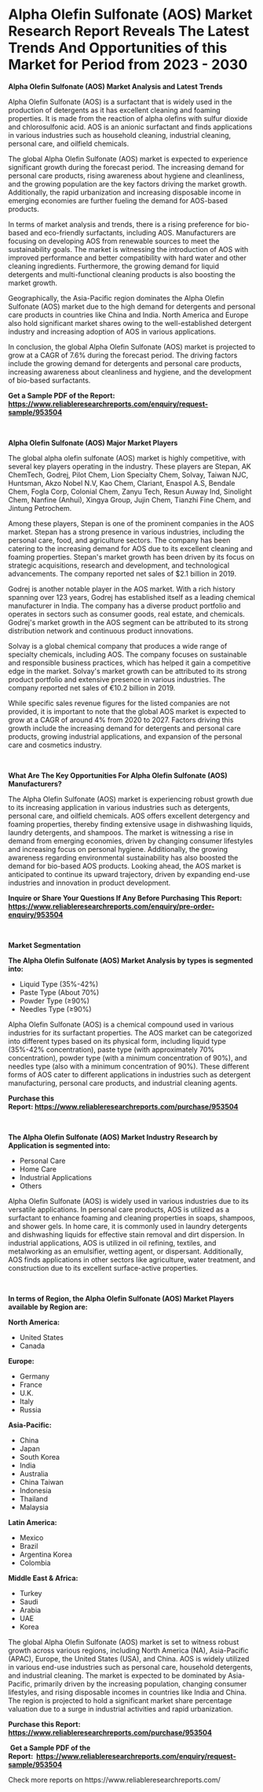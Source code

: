 <p><h1>Alpha Olefin Sulfonate (AOS) Market Research Report Reveals The Latest Trends And Opportunities of this Market for Period from 2023 - 2030</h1></p><p><strong>Alpha Olefin Sulfonate (AOS) Market Analysis and Latest Trends</strong></p>
<p><p>Alpha Olefin Sulfonate (AOS) is a surfactant that is widely used in the production of detergents as it has excellent cleaning and foaming properties. It is made from the reaction of alpha olefins with sulfur dioxide and chlorosulfonic acid. AOS is an anionic surfactant and finds applications in various industries such as household cleaning, industrial cleaning, personal care, and oilfield chemicals.</p><p>The global Alpha Olefin Sulfonate (AOS) market is expected to experience significant growth during the forecast period. The increasing demand for personal care products, rising awareness about hygiene and cleanliness, and the growing population are the key factors driving the market growth. Additionally, the rapid urbanization and increasing disposable income in emerging economies are further fueling the demand for AOS-based products.</p><p>In terms of market analysis and trends, there is a rising preference for bio-based and eco-friendly surfactants, including AOS. Manufacturers are focusing on developing AOS from renewable sources to meet the sustainability goals. The market is witnessing the introduction of AOS with improved performance and better compatibility with hard water and other cleaning ingredients. Furthermore, the growing demand for liquid detergents and multi-functional cleaning products is also boosting the market growth.</p><p>Geographically, the Asia-Pacific region dominates the Alpha Olefin Sulfonate (AOS) market due to the high demand for detergents and personal care products in countries like China and India. North America and Europe also hold significant market shares owing to the well-established detergent industry and increasing adoption of AOS in various applications.</p><p>In conclusion, the global Alpha Olefin Sulfonate (AOS) market is projected to grow at a CAGR of 7.6% during the forecast period. The driving factors include the growing demand for detergents and personal care products, increasing awareness about cleanliness and hygiene, and the development of bio-based surfactants.</p></p>
<p><strong>Get a Sample PDF of the Report:&nbsp; <a href="https://www.reliableresearchreports.com/enquiry/request-sample/953504">https://www.reliableresearchreports.com/enquiry/request-sample/953504</a></strong></p>
<p>&nbsp;</p>
<p><strong>Alpha Olefin Sulfonate (AOS) Major Market Players</strong></p>
<p><p>The global alpha olefin sulfonate (AOS) market is highly competitive, with several key players operating in the industry. These players are Stepan, AK ChemTech, Godrej, Pilot Chem, Lion Specialty Chem, Solvay, Taiwan NJC, Huntsman, Akzo Nobel N.V, Kao Chem, Clariant, Enaspol A.S, Bendale Chem, Fogla Corp, Colonial Chem, Zanyu Tech, Resun Auway Ind, Sinolight Chem, Nanfine (Anhui), Xingya Group, Jujin Chem, Tianzhi Fine Chem, and Jintung Petrochem.</p><p>Among these players, Stepan is one of the prominent companies in the AOS market. Stepan has a strong presence in various industries, including the personal care, food, and agriculture sectors. The company has been catering to the increasing demand for AOS due to its excellent cleaning and foaming properties. Stepan's market growth has been driven by its focus on strategic acquisitions, research and development, and technological advancements. The company reported net sales of $2.1 billion in 2019.</p><p>Godrej is another notable player in the AOS market. With a rich history spanning over 123 years, Godrej has established itself as a leading chemical manufacturer in India. The company has a diverse product portfolio and operates in sectors such as consumer goods, real estate, and chemicals. Godrej's market growth in the AOS segment can be attributed to its strong distribution network and continuous product innovations.</p><p>Solvay is a global chemical company that produces a wide range of specialty chemicals, including AOS. The company focuses on sustainable and responsible business practices, which has helped it gain a competitive edge in the market. Solvay's market growth can be attributed to its strong product portfolio and extensive presence in various industries. The company reported net sales of €10.2 billion in 2019.</p><p>While specific sales revenue figures for the listed companies are not provided, it is important to note that the global AOS market is expected to grow at a CAGR of around 4% from 2020 to 2027. Factors driving this growth include the increasing demand for detergents and personal care products, growing industrial applications, and expansion of the personal care and cosmetics industry.</p></p>
<p>&nbsp;</p>
<p><strong>What Are The Key Opportunities For Alpha Olefin Sulfonate (AOS) Manufacturers?</strong></p>
<p><p>The Alpha Olefin Sulfonate (AOS) market is experiencing robust growth due to its increasing application in various industries such as detergents, personal care, and oilfield chemicals. AOS offers excellent detergency and foaming properties, thereby finding extensive usage in dishwashing liquids, laundry detergents, and shampoos. The market is witnessing a rise in demand from emerging economies, driven by changing consumer lifestyles and increasing focus on personal hygiene. Additionally, the growing awareness regarding environmental sustainability has also boosted the demand for bio-based AOS products. Looking ahead, the AOS market is anticipated to continue its upward trajectory, driven by expanding end-use industries and innovation in product development.</p></p>
<p><strong>Inquire or Share Your Questions If Any Before Purchasing This Report: <a href="https://www.reliableresearchreports.com/enquiry/pre-order-enquiry/953504">https://www.reliableresearchreports.com/enquiry/pre-order-enquiry/953504</a></strong></p>
<p>&nbsp;</p>
<p><strong>Market Segmentation</strong></p>
<p><strong>The Alpha Olefin Sulfonate (AOS) Market Analysis by types is segmented into:</strong></p>
<p><ul><li>Liquid Type (35%-42%)</li><li>Paste Type (About 70%)</li><li>Powder Type (≥90%)</li><li>Needles Type (≥90%)</li></ul></p>
<p><p>Alpha Olefin Sulfonate (AOS) is a chemical compound used in various industries for its surfactant properties. The AOS market can be categorized into different types based on its physical form, including liquid type (35%-42% concentration), paste type (with approximately 70% concentration), powder type (with a minimum concentration of 90%), and needles type (also with a minimum concentration of 90%). These different forms of AOS cater to different applications in industries such as detergent manufacturing, personal care products, and industrial cleaning agents.</p></p>
<p><strong>Purchase this Report:&nbsp;<a href="https://www.reliableresearchreports.com/purchase/953504">https://www.reliableresearchreports.com/purchase/953504</a></strong></p>
<p>&nbsp;</p>
<p><strong>The Alpha Olefin Sulfonate (AOS) Market Industry Research by Application is segmented into:</strong></p>
<p><ul><li>Personal Care</li><li>Home Care</li><li>Industrial Applications</li><li>Others</li></ul></p>
<p><p>Alpha Olefin Sulfonate (AOS) is widely used in various industries due to its versatile applications. In personal care products, AOS is utilized as a surfactant to enhance foaming and cleaning properties in soaps, shampoos, and shower gels. In home care, it is commonly used in laundry detergents and dishwashing liquids for effective stain removal and dirt dispersion. In industrial applications, AOS is utilized in oil refining, textiles, and metalworking as an emulsifier, wetting agent, or dispersant. Additionally, AOS finds applications in other sectors like agriculture, water treatment, and construction due to its excellent surface-active properties.</p></p>
<p>&nbsp;</p>
<p><strong>In terms of Region, the Alpha Olefin Sulfonate (AOS) Market Players available by Region are:</strong></p>
<p>
    <p> <strong> North America: </strong>
        <ul>
            <li>United States</li>
            <li>Canada</li>
        </ul>
        </p> 
    <p> <strong> Europe: </strong>
        <ul>
            <li>Germany</li>
            <li>France</li>
            <li>U.K.</li>
            <li>Italy</li>
            <li>Russia</li>
        </ul>
        </p> 
    <p> <strong> Asia-Pacific: </strong>
        <ul>
            <li>China</li>
            <li>Japan</li>
            <li>South Korea</li>
            <li>India</li>
            <li>Australia</li>
            <li>China Taiwan</li>
            <li>Indonesia</li>
            <li>Thailand</li>
            <li>Malaysia</li>
        </ul>
        </p> 
    <p> <strong> Latin America: </strong>
        <ul>
            <li>Mexico</li>
            <li>Brazil</li>
            <li>Argentina Korea</li>
            <li>Colombia</li>
        </ul>
        </p> 
    <p> <strong> Middle East & Africa: </strong>
        <ul>
            <li>Turkey</li>
            <li>Saudi</li>
            <li>Arabia</li>
            <li>UAE</li>
            <li>Korea</li>
        </ul>
    </p>
    </p>
<p><p>The global Alpha Olefin Sulfonate (AOS) market is set to witness robust growth across various regions, including North America (NA), Asia-Pacific (APAC), Europe, the United States (USA), and China. AOS is widely utilized in various end-use industries such as personal care, household detergents, and industrial cleaning. The market is expected to be dominated by Asia-Pacific, primarily driven by the increasing population, changing consumer lifestyles, and rising disposable incomes in countries like India and China. The region is projected to hold a significant market share percentage valuation due to a surge in industrial activities and rapid urbanization.</p></p>
<p><strong>Purchase this Report: <a href="https://www.reliableresearchreports.com/purchase/953504">https://www.reliableresearchreports.com/purchase/953504</a></strong></p>
<p>&nbsp;<strong>Get a Sample PDF of the Report:&nbsp;&nbsp;<a href="https://www.reliableresearchreports.com/enquiry/request-sample/953504">https://www.reliableresearchreports.com/enquiry/request-sample/953504</a></strong></p>
<p><strong></strong></p>
<p>Check more reports on https://www.reliableresearchreports.com/</p>